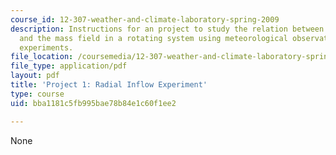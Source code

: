 ```yaml
---
course_id: 12-307-weather-and-climate-laboratory-spring-2009
description: Instructions for an project to study the relation between the wind field
  and the mass field in a rotating system using meteorological observations and laboratory
  experiments.
file_location: /coursemedia/12-307-weather-and-climate-laboratory-spring-2009/bba1181c5fb995bae78b84e1c60f1ee2_radial_inflow.pdf
file_type: application/pdf
layout: pdf
title: 'Project 1: Radial Inflow Experiment'
type: course
uid: bba1181c5fb995bae78b84e1c60f1ee2

---
```

None